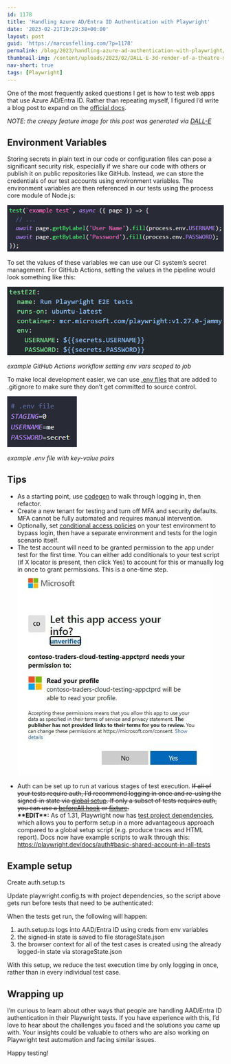 ```yaml
---
id: 1178
title: 'Handling Azure AD/Entra ID Authentication with Playwright'
date: '2023-02-21T19:29:38+00:00'
layout: post
guid: 'https://marcusfelling.com/?p=1178'
permalink: /blog/2023/handling-azure-ad-authentication-with-playwright/
thumbnail-img: /content/uploads/2023/02/DALL·E-3d-render-of-a-theatre-mask-with-a-key.png
nav-short: true
tags: [Playwright]
---
```


One of the most frequently asked questions I get is how to test web apps that use Azure AD/Entra ID. Rather than repeating myself, I figured I’d write a blog post to expand on the [official docs](https://playwright.dev/docs/auth).

*NOTE: the creepy feature image for this post was generated via [DALL-E](https://openai.com/dall-e-2/)*

## Environment Variables

Storing secrets in plain text in our code or configuration files can pose a significant security risk, especially if we share our code with others or publish it on public repositories like GitHub. Instead, we can store the credentials of our test accounts using environment variables. The environment variables are then referenced in our tests using the process core module of Node.js:

![](/content/uploads/2023/02/process-node-core-module.png)

To set the values of these variables we can use our CI system’s secret management. For GitHub Actions, setting the values in the pipeline would look something like this:

![](/content/uploads/2023/02/gha-secrets-playwright.png)

*example GitHub Actions workflow setting env vars scoped to job*

To make local development easier, we can use [.env files](https://github.com/motdotla/dotenv) that are added to .gitignore to make sure they don’t get committed to source control.

![](/content/uploads/2023/02/example-dotenv-file.png)

*example .env file with key-value pairs*

## Tips

- As a starting point, use [codegen](https://playwright.dev/docs/codegen-intro) to walk through logging in, then refactor.
- Create a new tenant for testing and turn off MFA and security defaults. MFA cannot be fully automated and requires manual intervention.
- Optionally, set [conditional access policies](https://learn.microsoft.com/en-us/azure/active-directory/conditional-access/overview) on your test environment to bypass login, then have a separate environment and tests for the login scenario itself.
- The test account will need to be granted permission to the app under test for the first time. You can either add conditionals to your test script (if X locator is present, then click Yes) to account for this or manually log in once to grant permissions. This is a one-time step.
    ![Azure AD App Permissions for login auth](/content/uploads/2023/02/aad-app-permissions.jpg)

<script src="https://gist.github.com/MarcusFelling/b28e64cc083aac32311ba5721deee14f.js"></script>

- Auth can be set up to run at various stages of test execution. <s>If all of your tests require auth, I’d recommend logging in once and re-using the signed-in state via [global setup](https://playwright.dev/docs/auth#reuse-signed-in-state). If only a subset of tests requires auth, you can use a [beforeAll hook](https://playwright.dev/docs/auth#reuse-the-signed-in-page-in-multiple-tests) or [fixture](https://playwright.dev/docs/test-fixtures).</s>  
    **\*\*EDIT\*\*:** As of 1.31, Playwright now has [test project dependencies](https://playwright.dev/docs/release-notes#new-apis), which allows you to perform setup in a more advantageous approach compared to a global setup script (e.g. produce traces and HTML report). Docs now have example scripts to walk through this: <https://playwright.dev/docs/auth#basic-shared-account-in-all-tests>

## Example setup 

Create auth.setup.ts

<script src="https://gist.github.com/MarcusFelling/ac5486defbafd734ee23783859658c13.js"></script>

Update playwright.config.ts with project dependencies, so the script above gets run before tests that need to be authenticated:

<script src="https://gist.github.com/MarcusFelling/dbb6b893676b181ed849308bed707fbc.js"></script>

When the tests get run, the following will happen:

1. auth.setup.ts logs into AAD/Entra ID using creds from env variables
2. the signed-in state is saved to file storageState.json
3. the browser context for all of the test cases is created using the already logged-in state via storageState.json

With this setup, we reduce the test execution time by only logging in once, rather than in every individual test case.

## Wrapping up

I’m curious to learn about other ways that people are handling AAD/Entra ID authentication in their Playwright tests. If you have experience with this, I’d love to hear about the challenges you faced and the solutions you came up with. Your insights could be valuable to others who are also working on Playwright test automation and facing similar issues.

Happy testing!